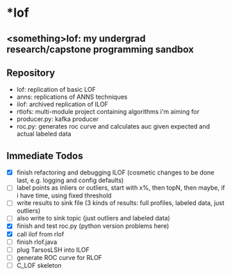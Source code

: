 # \*lof
\<something\>lof: my undergrad research/capstone programming sandbox
----------------
## Repository
- lof: replication of basic LOF
- anns: replications of ANNS techniques
- ilof: archived replication of ILOF
- rtlofs: multi-module project containing algorithms i'm aiming for
- producer.py: kafka producer
- roc.py: generates roc curve and calculates auc given expected and actual labeled data

## Immediate Todos

- [x] finish refactoring and debugging ILOF (cosmetic changes to be done last, e.g. logging and config defaults)
- [ ] label points as inliers or outliers, start with x%, then topN, then maybe, if i have time, using fixed threshold
- [ ] write results to sink file (3 kinds of results: full profiles, labeled data, just outliers)
- [ ] also write to sink topic (just outliers and labeled data)
- [x] finish and test roc.py (python version problems here)
- [x] call ilof from rlof
- [ ] finish rlof.java
- [ ] plug TarsosLSH into ILOF
- [ ] generate ROC curve for RLOF
- [ ] C_LOF skeleton